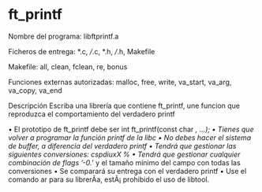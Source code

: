 # ft_printf
Nombre del programa: libftprintf.a

Ficheros de entrega:
*.c, */*.c, *.h, */*.h, Makefile

Makefile:
all, clean, fclean, re, bonus

Funciones externas autorizadas:
malloc, free, write, va_start, va_arg, va_copy,
va_end

Descripción
Escriba una librería que contiene ft_printf,
une funcion que reproduzca el comportamiento del
verdadero printf

• El prototipo de ft_printf debe ser int ft_printf(const char *, ...);
• Tienes que volver a programar la función printf de la libc
• No debes hacer el sistema de buffer, a diferencia del verdadero printf
• Tendrá que gestionar las siguientes conversiones: cspdiuxX %
• Tendrá que gestionar cualquier combinación de flags ’-0.*’ y el tamaño mínimo del campo con todas las conversiones
• Se comparará su entrega con el verdadero printf
• Use el comando ar para su librerÃa, estÃ¡ prohibido el uso de libtool.
